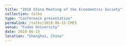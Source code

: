 ```yaml
---
title: "2018 China Meeting of the Econometric Society"
collection: talks
type: "Conference presentation"
permalink: /talks/2018-06-15-CMES
venue: "Fudan University"
date: 2018-06-15
location: "Shanghai, China"
---
```

